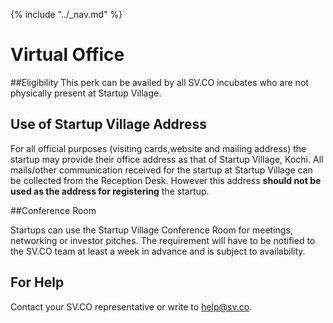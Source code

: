 {% include "../_nav.md" %}
# Virtual Office


##Eligibility
This perk can be availed by all SV.CO incubates who are not physically present at Startup Village.


## Use of Startup Village Address
For all official purposes (visiting cards,website and mailing address) the startup may provide their office address as that of Startup Village, Kochi. All mails/other communication received for the startup at Startup Village can be collected from the Reception Desk. However this address **should not be used as the address for registering** the startup.

##Conference Room

Startups can use the Startup Village Conference Room for meetings, networking or investor pitches. The requirement will have to be notified to the SV.CO team at least a week in advance and is subject to availability.

## For Help

Contact your SV.CO representative or write to help@sv.co.